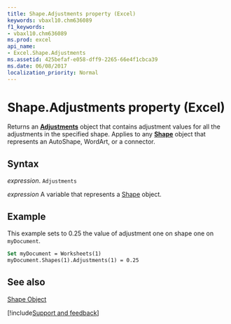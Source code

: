 ```yaml
---
title: Shape.Adjustments property (Excel)
keywords: vbaxl10.chm636089
f1_keywords:
- vbaxl10.chm636089
ms.prod: excel
api_name:
- Excel.Shape.Adjustments
ms.assetid: 425befaf-e058-dff9-2265-66e4f1cbca39
ms.date: 06/08/2017
localization_priority: Normal
---
```



# Shape.Adjustments property (Excel)

Returns an  **[Adjustments](Excel.Adjustments.md)** object that contains adjustment values for all the adjustments in the specified shape. Applies to any **[Shape](Excel.Shape.md)** object that represents an AutoShape, WordArt, or a connector.


## Syntax

_expression_. `Adjustments`

_expression_ A variable that represents a [Shape](./Excel.Shape.md) object.


## Example

This example sets to 0.25 the value of adjustment one on shape one on  `myDocument`.


```vb
Set myDocument = Worksheets(1) 
myDocument.Shapes(1).Adjustments(1) = 0.25
```


## See also


[Shape Object](Excel.Shape.md)

[!include[Support and feedback](~/includes/feedback-boilerplate.md)]
